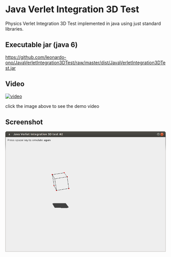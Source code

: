 # Java Verlet Integration 3D Test

Physics Verlet Integration 3D Test implemented in java using just standard libraries.

## Executable jar (java 6)

https://github.com/leonardo-ono/JavaVerletIntegration3DTest/raw/master/dist/JavaVerletIntegration3DTest.jar


## Video

[![video](http://img.youtube.com/vi/k5_nsyWbi5E/0.jpg)](http://www.youtube.com/watch?v=k5_nsyWbi5E)

click the image above to see the demo video


## Screenshot

![Demo](https://raw.githubusercontent.com/leonardo-ono/JavaVerletIntegration3DTest/master/screenshot.png)

